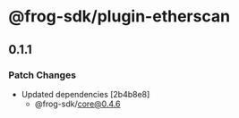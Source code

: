 # @frog-sdk/plugin-etherscan

## 0.1.1

### Patch Changes

- Updated dependencies [2b4b8e8]
  - @frog-sdk/core@0.4.6
